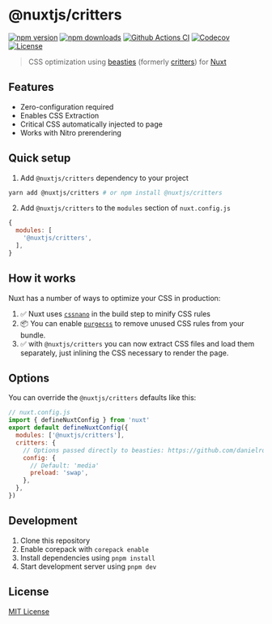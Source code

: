 # @nuxtjs/critters

[![npm version][npm-version-src]][npm-version-href]
[![npm downloads][npm-downloads-src]][npm-downloads-href]
[![Github Actions CI][github-actions-ci-src]][github-actions-ci-href]
[![Codecov][codecov-src]][codecov-href]
[![License][license-src]][license-href]

> CSS optimization using [beasties](https://github.com/danielroe/beasties) (formerly [critters](https://github.com/GoogleChromeLabs/critters)) for [Nuxt](https://nuxtjs.org)

## Features

- Zero-configuration required
- Enables CSS Extraction
- Critical CSS automatically injected to page
- Works with Nitro prerendering

## Quick setup

1. Add `@nuxtjs/critters` dependency to your project

```bash
yarn add @nuxtjs/critters # or npm install @nuxtjs/critters
```

2. Add `@nuxtjs/critters` to the `modules` section of `nuxt.config.js`

```js
{
  modules: [
    '@nuxtjs/critters',
  ],
}
```

## How it works

Nuxt has a number of ways to optimize your CSS in production:

1. ✅ Nuxt uses [`cssnano`](https://cssnano.github.io/cssnano/) in the build step to minify CSS rules
2. 📦 You can enable [`purgecss`](https://github.com/Developmint/nuxt-purgecss) to remove unused CSS rules from your bundle.
3. ✅ with `@nuxtjs/critters` you can now extract CSS files and load them separately, just inlining the CSS necessary to render the page.

## Options

You can override the `@nuxtjs/critters` defaults like this:

```js
// nuxt.config.js
import { defineNuxtConfig } from 'nuxt'
export default defineNuxtConfig({
  modules: ['@nuxtjs/critters'],
  critters: {
    // Options passed directly to beasties: https://github.com/danielroe/beasties#beasties-
    config: {
      // Default: 'media'
      preload: 'swap',
    },
  },
})
```

## Development

1. Clone this repository
1. Enable corepack with `corepack enable`
1. Install dependencies using `pnpm install`
1. Start development server using `pnpm dev`

## License

[MIT License](./LICENSE)

<!-- Badges -->

[npm-version-src]: https://img.shields.io/npm/v/@nuxtjs/critters/latest.svg
[npm-version-href]: https://npmjs.com/package/@nuxtjs/critters
[npm-downloads-src]: https://img.shields.io/npm/dm/@nuxtjs/critters.svg
[npm-downloads-href]: https://npm.chart.dev/@nuxtjs/critters
[github-actions-ci-src]: https://github.com/nuxt-modules/critters/workflows/ci/badge.svg
[github-actions-ci-href]: https://github.com/nuxt-modules/critters/actions?query=workflow%3Aci
[codecov-src]: https://img.shields.io/codecov/c/github/nuxt-modules/critters.svg
[codecov-href]: https://codecov.io/gh/nuxt-modules/critters
[license-src]: https://img.shields.io/npm/l/@nuxtjs/critters.svg
[license-href]: https://npmjs.com/package/@nuxtjs/critters
